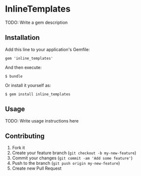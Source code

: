 # InlineTemplates

TODO: Write a gem description

## Installation

Add this line to your application's Gemfile:

    gem 'inline_templates'

And then execute:

    $ bundle

Or install it yourself as:

    $ gem install inline_templates

## Usage

TODO: Write usage instructions here

## Contributing

1. Fork it
2. Create your feature branch (`git checkout -b my-new-feature`)
3. Commit your changes (`git commit -am 'Add some feature'`)
4. Push to the branch (`git push origin my-new-feature`)
5. Create new Pull Request
